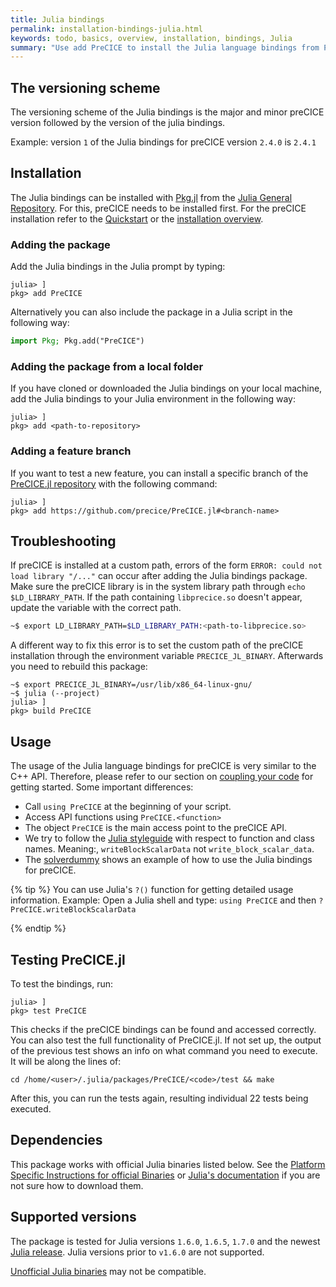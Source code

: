 ```yaml
---
title: Julia bindings
permalink: installation-bindings-julia.html
keywords: todo, basics, overview, installation, bindings, Julia
summary: "Use add PreCICE to install the Julia language bindings from PyPI"
---
```


## The versioning scheme

The versioning scheme of the Julia bindings is the major and minor preCICE version followed by the version of the julia bindings.

Example: version `1` of the Julia bindings for preCICE version `2.4.0` is `2.4.1`

## Installation

The Julia bindings can be installed with [Pkg.jl](https://pkgdocs.julialang.org/v1/) from the [Julia General Repository](https://github.com/JuliaRegistries/General). For this, preCICE needs to be installed first. For the preCICE installation refer to the [Quickstart](quickstart.html) or the [installation overview](installation-overview.html).

### Adding the package

Add the Julia bindings in the Julia prompt by typing:

```julia-repl
julia> ]
pkg> add PreCICE 
```

Alternatively you can also include the package in a Julia script in the following way:

```julia
import Pkg; Pkg.add("PreCICE")
```

### Adding the package from a local folder

If you have cloned or downloaded the Julia bindings on your local machine, add the Julia bindings to your Julia environment in the following way:

```julia-repl
julia> ]
pkg> add <path-to-repository>
```

### Adding a feature branch

If you want to test a new feature, you can install a specific branch of the [PreCICE.jl repository](https://github.com/precice/PreCICE.jl/) with the following command:

```julia-repl
julia> ]
pkg> add https://github.com/precice/PreCICE.jl#<branch-name>
```

## Troubleshooting

If preCICE is installed at a custom path, errors of the form ```ERROR: could not load library "/..."``` can occur after adding the Julia bindings package. Make sure the preCICE library is in the system library path through `echo $LD_LIBRARY_PATH`. If the path containing `libprecice.so` doesn't appear, update the variable with the correct path.

```bash
~$ export LD_LIBRARY_PATH=$LD_LIBRARY_PATH:<path-to-libprecice.so>
```

A different way to fix this error is to set the custom path of the preCICE installation through the environment variable `PRECICE_JL_BINARY`. Afterwards you need to rebuild this package:

```julia-repl
~$ export PRECICE_JL_BINARY=/usr/lib/x86_64-linux-gnu/
~$ julia (--project)
julia> ]
pkg> build PreCICE
```

## Usage

The usage of the Julia language bindings for preCICE is very similar to the C++ API. Therefore, please refer to our section on [coupling your code](https://precice.org/couple-your-code-overview.html) for getting started. Some important differences:

* Call `using PreCICE` at the beginning of your script.
* Access API functions using `PreCICE.<function>`
* The object `PreCICE` is the main access point to the preCICE API.
* We try to follow the [Julia styleguide](https://docs.julialang.org/en/v1/manual/style-guide/) with respect to function and class names. Meaning:, `writeBlockScalarData` not `write_block_scalar_data`.
* The [solverdummy](https://github.com/precice/julia-bindings/tree/main/solverdummy) shows an example of how to use the Julia bindings for preCICE.

{% tip %}
You can use Julia's `?()` function for getting detailed usage information. Example: Open a Julia shell and type: `using PreCICE` and then `? PreCICE.writeBlockScalarData`

{% endtip %}

## Testing PreCICE.jl

To test the bindings, run:

```julia-repl
julia> ]
pkg> test PreCICE
```

This checks if the preCICE bindings can be found and accessed correctly.
You can also test the full functionality of PreCICE.jl. If not set up, the output of the previous test shows an info on what command you need to execute. It will be along the lines of:

```shell
cd /home/<user>/.julia/packages/PreCICE/<code>/test && make
```

After this, you can run the tests again, resulting individual 22 tests being executed.

## Dependencies

This package works with official Julia binaries listed below. See the [Platform Specific Instructions for official Binaries](https://julialang.org/downloads/platform/)  or [Julia's documentation](https://docs.julialang.org/en/v1/manual/getting-started/) if you are not sure how to download them.

## Supported versions

The package is tested for Julia versions `1.6.0`, `1.6.5`, `1.7.0` and the newest [Julia release](https://github.com/JuliaLang/julia/releases). Julia versions prior to `v1.6.0` are not supported.

[Unofficial Julia binaries](https://julialang.org/downloads/platform/#platform_specific_instructions_for_unofficial_binaries) may not be compatible.
